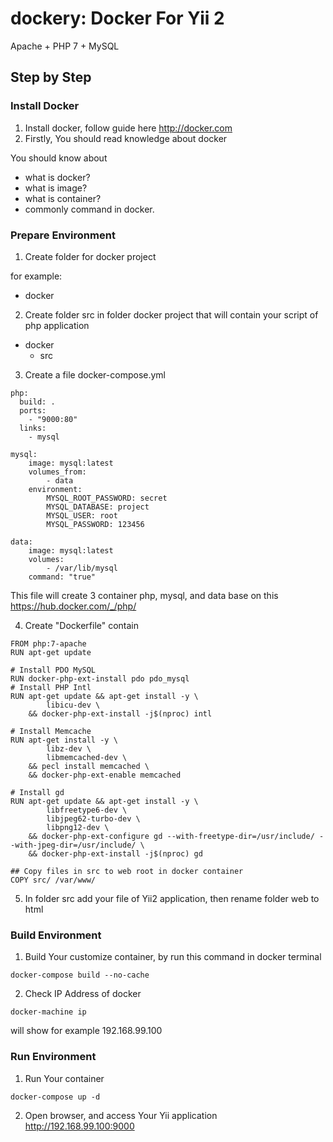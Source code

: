 # dockery: Docker For Yii 2

Apache + PHP 7 + MySQL

## Step by Step

### Install Docker
1. Install docker, follow guide here http://docker.com
2. Firstly, You should read knowledge about docker

You should know about 
- what is docker?
- what is image?
- what is container?
- commonly command in docker.

### Prepare Environment
1. Create folder for docker project

for example:
  - docker

2. Create folder src in folder docker project that will contain your script of php application
  + docker
	- src
	
3. Create a file docker-compose.yml
```
php:
  build: .
  ports:
    - "9000:80"
  links:
    - mysql

mysql:
    image: mysql:latest
    volumes_from:
        - data
    environment:
        MYSQL_ROOT_PASSWORD: secret
        MYSQL_DATABASE: project
        MYSQL_USER: root
        MYSQL_PASSWORD: 123456

data:
    image: mysql:latest
    volumes:
        - /var/lib/mysql
    command: "true"
```
	
This file will create 3 container php, mysql, and data
base on this https://hub.docker.com/_/php/
	
4. Create "Dockerfile" contain
```
FROM php:7-apache
RUN apt-get update

# Install PDO MySQL
RUN docker-php-ext-install pdo pdo_mysql
# Install PHP Intl
RUN apt-get update && apt-get install -y \
        libicu-dev \
    && docker-php-ext-install -j$(nproc) intl
	
# Install Memcache
RUN apt-get install -y \
        libz-dev \
        libmemcached-dev \
    && pecl install memcached \
    && docker-php-ext-enable memcached

# Install gd
RUN apt-get update && apt-get install -y \
        libfreetype6-dev \
        libjpeg62-turbo-dev \
        libpng12-dev \
    && docker-php-ext-configure gd --with-freetype-dir=/usr/include/ --with-jpeg-dir=/usr/include/ \
    && docker-php-ext-install -j$(nproc) gd
	
## Copy files in src to web root in docker container
COPY src/ /var/www/
```

5. In folder src add your file of Yii2 application, then rename folder web to html


### Build Environment

1. Build Your customize container, by run this command in docker terminal 
```
docker-compose build --no-cache
```

2. Check IP Address of docker
```
docker-machine ip
```

will show for example 192.168.99.100


### Run Environment

1. Run Your container
```
docker-compose up -d
```

2. Open browser, and access Your Yii application
http://192.168.99.100:9000








